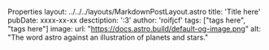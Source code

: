 
Properties
layout: ../../../layouts/MarkdownPostLayout.astro
title: 'Title here'
pubDate: xxxx-xx-xx
desctiption: ':3'
author: 'roifjcf'
tags: ["tags here", "tags here"]
image:
    url: "https://docs.astro.build/default-og-image.png"
    alt: "The word astro against an illustration of planets and stars."
